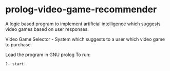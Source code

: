 # prolog-video-game-recommender
A logic based program to implement artificial intelligence which suggests video games based on user responses.

Video Game Selector - System which suggests to a user which video game to purchase.

Load the program in GNU prolog
To run:
```
?- start.
```
